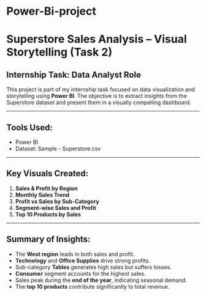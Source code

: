# Power-Bi-project
# Superstore Sales Analysis – Visual Storytelling (Task 2)

## Internship Task: Data Analyst Role

This project is part of my internship task focused on data visualization and storytelling using **Power BI**. The objective is to extract insights from the Superstore dataset and present them in a visually compelling dashboard.

---

## Tools Used:
- Power BI
- Dataset: Sample - Superstore.csv

---

## Key Visuals Created:
1. **Sales & Profit by Region**
2. **Monthly Sales Trend**
3. **Profit vs Sales by Sub-Category**
4. **Segment-wise Sales and Profit**
5. **Top 10 Products by Sales**

---

## Summary of Insights:
- The **West region** leads in both sales and profit.
- **Technology** and **Office Supplies** drive strong profits.
- Sub-category **Tables** generates high sales but suffers losses.
- **Consumer** segment accounts for the highest sales.
- Sales peak during the **end of the year**, indicating seasonal demand.
- The **top 10 products** contribute significantly to total revenue.
